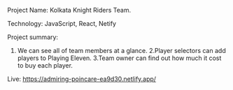 Project Name: Kolkata Knight Riders Team. 

Technology: JavaScript, React, Netify 

Project summary:

1. We can see all of team members at a glance.
2.Player selectors can add players to Playing Eleven. 
3.Team owner can find out how much it cost to buy each player.  

Live: https://admiring-poincare-ea9d30.netlify.app/ 
